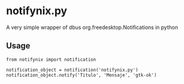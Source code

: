 notifynix.py
============

A very simple wrapper of dbus org.freedesktop.Notifications in python

Usage
-----

	from notifynix import notification

	notification_object = notification('notifynix.py')
	notification_object.notify('Titulo', 'Mensaje', 'gtk-ok')
